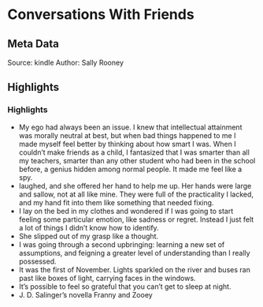 # Conversations With Friends

## Meta Data

Source:  kindle 
Author: Sally Rooney

## Highlights

### Highlights

- My ego had always been an issue. I knew that intellectual attainment was morally neutral at best, but when bad things happened to me I made myself feel better by thinking about how smart I was. When I couldn’t make friends as a child, I fantasized that I was smarter than all my teachers, smarter than any other student who had been in the school before, a genius hidden among normal people. It made me feel like a spy.
- laughed, and she offered her hand to help me up. Her hands were large and sallow, not at all like mine. They were full of the practicality I lacked, and my hand fit into them like something that needed fixing.
- I lay on the bed in my clothes and wondered if I was going to start feeling some particular emotion, like sadness or regret. Instead I just felt a lot of things I didn’t know how to identify.
- She slipped out of my grasp like a thought.
- I was going through a second upbringing: learning a new set of assumptions, and feigning a greater level of understanding than I really possessed.
- It was the first of November. Lights sparkled on the river and buses ran past like boxes of light, carrying faces in the windows.
- It’s possible to feel so grateful that you can’t get to sleep at night.
- J. D. Salinger’s novella Franny and Zooey
